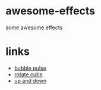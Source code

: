 # awesome-effects
some awesome effects

# links

- [bubble pulse](https://kosl90.github.io/awesome-effects/bubble-pulse.html)
- [rotate cube](https://kosl90.github.io/awesome-effects/rotate-cube.html)
- [up and down](https://kosl90.github.io/awesome-effects/up-and-down.html)
